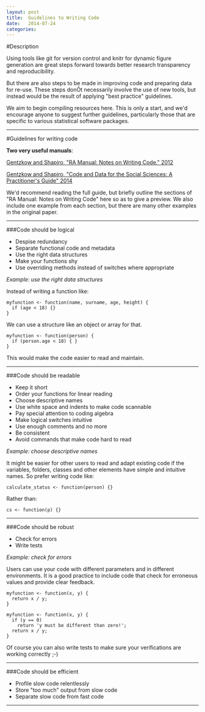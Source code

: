 ```yaml
---
layout: post
title:  Guidelines to Writing Code
date:   2014-07-24
categories: 
---
```


#Description

Using tools like git for version control and knitr for dynamic figure generation are great steps forward towards better research transparency and reproducibility. 

But there are also steps to be made in improving code and preparing data for re-use. These steps donÕt necessarily involve the use of new tools, but instead would be the result of applying "best practice" guidelines.

We aim to begin compiling resources here. This is only a start, and we'd encourage anyone to suggest further guidelines, particularly those that are specific to various statistical software packages.

---

#Guidelines for writing code

**Two very useful manuals**:

[Gentzkow and Shapiro, "RA Manual: Notes on Writing Code." 2012](http://faculty.chicagobooth.edu/matthew.gentzkow/research/ra_manual_coding.pdf)

[Gentzkow and Shapiro, "Code and Data for the Social Sciences: A Practitioner's Guide" 2014](http://faculty.chicagobooth.edu/matthew.gentzkow/research/CodeAndData.pdf) 

We'd recommend reading the full guide, but briefly outline the sections of "RA Manual: Notes on Writing Code" here so as to give a preview. We also include one example from each section, but there are many other examples in the original paper.

---

###Code should be logical

* Despise redundancy
* Separate functional code and metadata
* Use the right data structures
* Make your functions shy
* Use overriding methods instead of switches where appropriate

*Example: use the right data structures*

Instead of writing a function like:

    myfunction <- function(name, surname, age, height) {
      if (age < 18) {}
    }

We can use a structure like an object or array for that.

    myfunction <- function(person) {
      if (person.age < 18) { }
    }

This would make the code easier to read and maintain.

---

###Code should be readable

* Keep it short
* Order your functions for linear reading
* Choose descriptive names
* Use white space and indents to make code scannable
* Pay special attention to coding algebra
* Make logical switches intuitive
* Use enough comments and no more
* Be consistent
* Avoid commands that make code hard to read

*Example: choose descriptive names*

It might be easier for other users to read and adapt existing code if the variables, folders, classes and other elements have simple and intuitive names. So prefer writing code like:

    calculate_status <- function(person) {}

Rather than:

    cs <- function(p) {}

---

###Code should be robust

* Check for errors
* Write tests

*Example: check for errors*

Users can use your code with different parameters and in different environments. It is a good practice to include code that check for erroneous values and provide clear feedback.

    myfunction <- function(x, y) {
      return x / y;
    }

    myfunction <- function(x, y) {
      if (y == 0) 
        return 'y must be different than zero!';
      return x / y; 
    }

Of course you can also write tests to make sure your verifications are working correctly ;-)

---

###Code should be efficient

* Profile slow code relentlessly
* Store "too much" output from slow code
* Separate slow code from fast code

---

